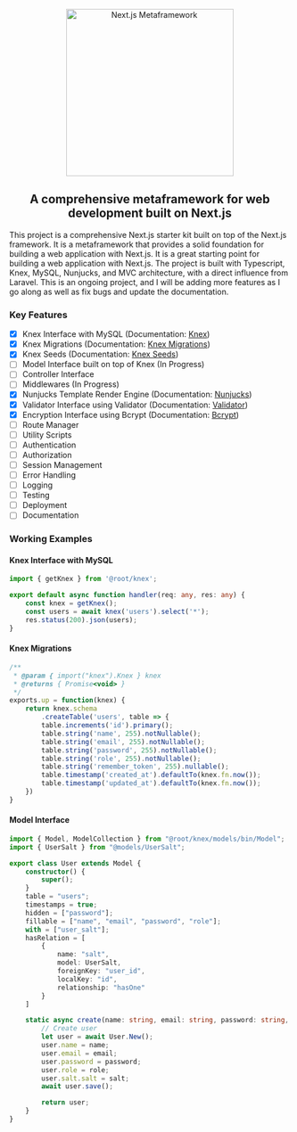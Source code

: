 <p align="center"><img width=300 src="https://user-images.githubusercontent.com/51462341/228115249-ac9b01bc-0976-4f46-81f8-0c3eab82f642.png" alt="Next.js Metaframework"></p>
<h2 align="center">A comprehensive metaframework for web development built on Next.js</h2>

This project is a comprehensive Next.js starter kit built on top of the Next.js framework. It is a metaframework that provides a solid foundation for building a web application with Next.js. It is a great starting point for building a web application with Next.js. The project is built with Typescript, Knex, MySQL, Nunjucks, and MVC architecture, with a direct influence from Laravel. This is an ongoing project, and I will be adding more features as I go along as well as fix bugs and update the documentation.

### Key Features
- [x] Knex Interface with MySQL (Documentation: [Knex](http://knexjs.org/))
- [x] Knex Migrations (Documentation: [Knex Migrations](http://knexjs.org/#Migrations))
- [x] Knex Seeds (Documentation: [Knex Seeds](http://knexjs.org/#Seeds))
- [ ] Model Interface built on top of Knex (In Progress)
- [ ] Controller Interface
- [ ] Middlewares (In Progress)
- [x] Nunjucks Template Render Engine (Documentation: [Nunjucks](https://mozilla.github.io/nunjucks/))
- [x] Validator Interface using Validator (Documentation: [Validator](https://www.npmjs.com/package/validator))
- [x] Encryption Interface using Bcrypt (Documentation: [Bcrypt](https://www.npmjs.com/package/bcrypt))
- [ ] Route Manager
- [ ] Utility Scripts
- [ ] Authentication
- [ ] Authorization
- [ ] Session Management
- [ ] Error Handling
- [ ] Logging
- [ ] Testing
- [ ] Deployment
- [ ] Documentation

### Working Examples
#### Knex Interface with MySQL
```typescript
import { getKnex } from '@root/knex';

export default async function handler(req: any, res: any) {
    const knex = getKnex();
    const users = await knex('users').select('*');
    res.status(200).json(users);
}
```

#### Knex Migrations
```javascript
/**
 * @param { import("knex").Knex } knex
 * @returns { Promise<void> }
 */
exports.up = function(knex) {
    return knex.schema
        .createTable('users', table => {
        table.increments('id').primary();
        table.string('name', 255).notNullable();
        table.string('email', 255).notNullable();
        table.string('password', 255).notNullable();
        table.string('role', 255).notNullable();
        table.string('remember_token', 255).nullable();
        table.timestamp('created_at').defaultTo(knex.fn.now());
        table.timestamp('updated_at').defaultTo(knex.fn.now());
    })
}
```

#### Model Interface
```typescript
import { Model, ModelCollection } from "@root/knex/models/bin/Model";
import { UserSalt } from "@models/UserSalt";

export class User extends Model {
    constructor() {
        super();
    }
    table = "users";
    timestamps = true;
    hidden = ["password"];
    fillable = ["name", "email", "password", "role"];
    with = ["user_salt"];
    hasRelation = [
        {
            name: "salt",
            model: UserSalt,
            foreignKey: "user_id",
            localKey: "id",
            relationship: "hasOne"
        }
    ]

    static async create(name: string, email: string, password: string, role: string) {
        // Create user
        let user = await User.New();
        user.name = name;
        user.email = email;
        user.password = password;
        user.role = role;
        user.salt.salt = salt;
        await user.save();

        return user;
    }
}
```